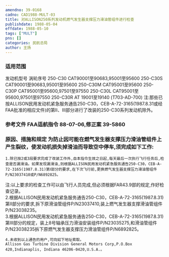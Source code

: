 ```yaml
---
amendno: 39-0168  
cadno: CAD1988-MULT-03  
title: 对ALLISON250系列发动机燃气发生器支撑压力滑油管组件进行检查  
publishdate: 1988-05-04  
effdate: 1988-05-10  
tags: ["MULT"]  
pns: []  
categories: 民航总局  
author: 王扬  
---
```

  
### 适用范围  
发动机型号   涡轮序号
250-C30  CAT90001至90683,95001至95600
250-C30S  CAT90001至90683,95001至95600
250-C30M  CAT95001至95600
250-C30P  CAT95001至95600,97501至97550
250-C30L  CAT95001至95600,97501至97550
250-C30R  AT 19001至19140
(T703-AD-700)
注:那些已按ALLISON民用发动机紧急服务通告250-C30，CEB-A-72-3165(1987.8.31或经FAA批准的相应文件)的第Ⅱ、Ⅲ部分进行了改装的250-C30系列发动机除外。  
  
<!--more-->  
### 参考文件    FAA适航指令 88-07-06,修正案 39-5860  
  
### 原因、措施和规定     为防止因可能在燃气发生器支撑压力滑油管组件上产生裂纹，使发动机损失掉滑油而导致空中停车,须完成如下工作:  
      
    1.除已按2或3段要求完成了改装工作外,自本指令生效之日起,每天最后一次执行飞行任务后,检查是否漏滑油。如果发现漏滑油,则根据ALLISON民用发动机紧急服务通告250-C30，CEB-A-72-3165(1987.8.31)第Ⅰ部分的要求,在下次飞行前,更换燃气发生器支撑压力滑油管组件P/N23037410或P/N6892825。  
注:以上要求的检查工作可以由飞行人员完成,但必须根据FAR43.9部的规定,作好检查记录。  
    2.根据ALLISON民用发动机紧急服务通告250-C30，CEB-A-72-3165(1987.8.31)第Ⅱ部分的要求,拆下原滑油管组件P/N23037410,装上燃气发生器支撑滑油管组件P/N23038235。  
    3.根据ALLISON民用发动机紧急服务通告250-C30，CEB-A-72-3165(1987.8.31)第Ⅲ部分的规定，装上8号轴承压力滑油安装组件P/N23035275,和滑油管组件P/N23038235拆下原燃气发生器支撑压力滑油管组件P/N6892825。  
  
    4.未收到以上通告的用户,可向如下地址索取。  
    Allison Gas Turbine Division General Motors Corp,P.O.Box 420,Indianaplis, Indiana 46206-0420,U.S.A.。  
